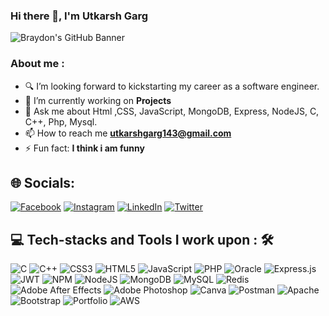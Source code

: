 <h3>Hi there 👋, I'm Utkarsh Garg</h3>
<img src="https://camo.githubusercontent.com/d4902b57b5e2549993dfc819375943915f4a4bd1c2b3718f894547e1910c3e2e/68747470733a2f2f63686b736b696c6c732e636f6d2f77702d636f6e74656e742f75706c6f6164732f323032302f30342f62616e6e65722d62672e676966" alt="Braydon's GitHub Banner" style="max-width: 100%;">

<h3>About me :</h3>

- 🔍 I’m looking forward to kickstarting my career as a software engineer.
- 🌱 I’m currently working on **Projects**
- 💬 Ask me about Html ,CSS, JavaScript, MongoDB, Express, NodeJS, C, C++, Php, Mysql.
- 📫 How to reach me **utkarshgarg143@gmail.com**
- ⚡ Fun fact: **I think i am funny**

## 🌐 Socials:
[![Facebook](https://img.shields.io/badge/Facebook-%231877F2.svg?logo=Facebook&logoColor=white)](https://facebook.com/utkarsh.143.garg) [![Instagram](https://img.shields.io/badge/Instagram-%23E4405F.svg?logo=Instagram&logoColor=white)](https://instagram.com/utkarshh_garg) [![LinkedIn](https://img.shields.io/badge/LinkedIn-%230077B5.svg?logo=linkedin&logoColor=white)](https://linkedin.com/in/utkarshgarg62) [![Twitter](https://img.shields.io/badge/Twitter-%231DA1F2.svg?logo=Twitter&logoColor=white)](https://twitter.com/utkarshgarg143) 

## 💻 Tech-stacks and Tools I work upon : 🛠
![C](https://img.shields.io/badge/c-%2300599C.svg?style=flat&logo=c&logoColor=white) ![C++](https://img.shields.io/badge/c++-%2300599C.svg?style=flat&logo=c%2B%2B&logoColor=white) ![CSS3](https://img.shields.io/badge/css3-%231572B6.svg?style=flat&logo=css3&logoColor=white) ![HTML5](https://img.shields.io/badge/html5-%23E34F26.svg?style=flat&logo=html5&logoColor=white) ![JavaScript](https://img.shields.io/badge/javascript-%23323330.svg?style=flat&logo=javascript&logoColor=%23F7DF1E) ![PHP](https://img.shields.io/badge/php-%23777BB4.svg?style=flat&logo=php&logoColor=white) ![Oracle](https://img.shields.io/badge/Oracle-F80000?style=flat&logo=oracle&logoColor=white) ![Express.js](https://img.shields.io/badge/express.js-%23404d59.svg?style=flat&logo=express&logoColor=%2361DAFB) ![JWT](https://img.shields.io/badge/JWT-black?style=flat&logo=JSON%20web%20tokens) ![NPM](https://img.shields.io/badge/NPM-%23000000.svg?style=flat&logo=npm&logoColor=white) ![NodeJS](https://img.shields.io/badge/node.js-6DA55F?style=flat&logo=node.js&logoColor=white) ![MongoDB](https://img.shields.io/badge/MongoDB-%234ea94b.svg?style=flat&logo=mongodb&logoColor=white) ![MySQL](https://img.shields.io/badge/mysql-%2300f.svg?style=flat&logo=mysql&logoColor=white) ![Redis](https://img.shields.io/badge/redis-%23DD0031.svg?style=flat&logo=redis&logoColor=white) ![Adobe After Effects](https://img.shields.io/badge/Adobe%20After%20Effects-9999FF.svg?style=flat&logo=Adobe%20After%20Effects&logoColor=white) ![Adobe Photoshop](https://img.shields.io/badge/adobephotoshop-%2331A8FF.svg?style=flat&logo=adobephotoshop&logoColor=white) ![Canva](https://img.shields.io/badge/Canva-%2300C4CC.svg?style=flat&logo=Canva&logoColor=white) ![Postman](https://img.shields.io/badge/Postman-FF6C37?style=flat&logo=postman&logoColor=white) ![Apache](https://img.shields.io/badge/apache-%23D42029.svg?style=flat&logo=apache&logoColor=white) ![Bootstrap](https://img.shields.io/badge/bootstrap-%23563D7C.svg?style=flat&logo=bootstrap&logoColor=white) ![Portfolio](https://img.shields.io/badge/Portfolio-%23000000.svg?style=flat&logo=firefox&logoColor=#FF7139) ![AWS](https://img.shields.io/badge/AWS-%23FF9900.svg?style=flat&logo=amazon-aws&logoColor=white)
